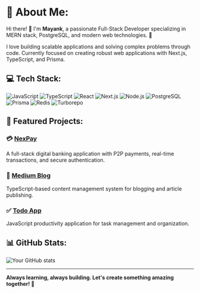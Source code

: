 # 💫 About Me:

Hi there! 👋 I'm **Mayank**, a passionate Full-Stack Developer specializing in MERN stack, PostgreSQL, and modern web technologies. 🚀

I love building scalable applications and solving complex problems through code. Currently focused on creating robust web applications with Next.js, TypeScript, and Prisma.

## 💻 Tech Stack:

![JavaScript](https://img.shields.io/badge/-JavaScript-F7DF1E?style=flat-square&logo=javascript&logoColor=black)
![TypeScript](https://img.shields.io/badge/-TypeScript-007ACC?style=flat-square&logo=typescript&logoColor=white)
![React](https://img.shields.io/badge/-React-61DAFB?style=flat-square&logo=react&logoColor=black)
![Next.js](https://img.shields.io/badge/-Next.js-000000?style=flat-square&logo=next.js&logoColor=white)
![Node.js](https://img.shields.io/badge/-Node.js-339933?style=flat-square&logo=node.js&logoColor=white)
![PostgreSQL](https://img.shields.io/badge/-PostgreSQL-336791?style=flat-square&logo=postgresql&logoColor=white)
![Prisma](https://img.shields.io/badge/-Prisma-2D3748?style=flat-square&logo=prisma&logoColor=white)
![Redis](https://img.shields.io/badge/-Redis-DC382D?style=flat-square&logo=redis&logoColor=white)
![Turborepo](https://img.shields.io/badge/-Turborepo-EF4444?style=flat-square&logo=turborepo&logoColor=white)

## 🚀 Featured Projects:

### 💳 [NexPay](https://github.com/its-mayank07/NexPay)
A full-stack digital banking application with P2P payments, real-time transactions, and secure authentication.

### 📝 [Medium Blog](https://github.com/its-mayank07/Medium-Blog)
TypeScript-based content management system for blogging and article publishing.

### ✅ [Todo App](https://github.com/its-mayank07/Todo)
JavaScript productivity application for task management and organization.

## 📊 GitHub Stats:

![Your GitHub stats](https://github-readme-stats.vercel.app/api?username=its-mayank07&show_icons=true&theme=radical)

---

**Always learning, always building. Let's create something amazing together! 🚀**
